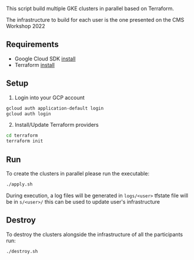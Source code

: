 This script build multiple GKE clusters in parallel based on Terraform. 

The infrastructure to build for each user is the one presented on the CMS Workshop 2022

## Requirements
<ul>
<li> Google Cloud SDK <a href="https://cloud.google.com/sdk/docs/install"> install </a> </li>
<li> Terraform <a href="https://learn.hashicorp.com/tutorials/terraform/install-cli"> install </a> </li>
</ul>

## Setup
1) Login into your GCP account
```sh
gcloud auth application-default login
gcloud auth login
```
2) Install/Update Terraform providers 
```sh
cd terraform
terraform init
```

## Run 
To create the clusters in parallel please run the executable:
```sh
./apply.sh
```
During execution, a log files will be generated in `logs/<user>`
tfstate file will be in `s/<user>/` this can be used to update user's infrastructure

## Destroy
To destroy the clusters alongside the infrastructure of all the participants run:
```sh
./destroy.sh
```

